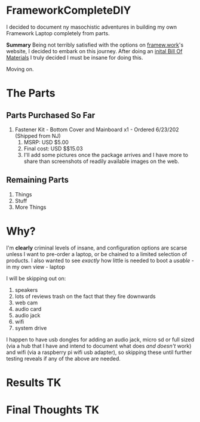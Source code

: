 # FrameworkCompleteDIY
I decided to document ny masochistic adventures in building my own Framework Laptop completely from parts.

**Summary**
Being not terribly satisfied with the options on [framew.work](https://frame.work/)'s website, I decided to embark on this journey. After doing an [inital Bill Of Materials](https://docs.google.com/spreadsheets/d/1YayfsNAYgf5DBnbEC524bHOcLVi5MpsAGUarsPbGo8w/edit?usp=sharing) I truly decided I must be insane for doing this.

Moving on.

# The Parts

## Parts Purchased So Far
1. Fastener Kit - Bottom Cover and Mainboard x1 - Ordered 6/23/202 (Shipped from NJ)
   1. MSRP: USD $5.00
   2. Final cost: USD $$15.03
   3. I'll add some pictures once the package arrives and I have more to share than screenshots of readily available images on the web.

## Remaining Parts
1. Things
2. Stuff
3. More Things
  
# Why?
I'm **clearly** criminal levels of insane, and configuration options are scarse unless I want to pre-order a laptop, or be chained to a limited selection of products. I also wanted to see *exactly* how little is needed to boot a *usable* - in my own view - laptop

I will be skipping out on:
1. speakers
  1. lots of reviews trash on the fact that they fire downwards
2. web cam
3. audio card
4. audio jack
5. wifi
6. system drive

I happen to have usb dongles for adding an audio jack, micro sd or full sized (via a hub that I have and intend to document what does *and doesn't* work) and wifi (via a raspberry pi wifi usb adapter), so skipping these until further testing reveals if any of the above are needed.

# Results TK

# Final Thoughts TK
